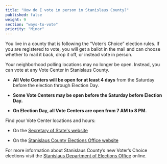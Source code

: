 ```yaml
---
title: "How do I vote in person in Stanislaus County?"
published: false
weight: 9
section: "ways-to-vote"
priority: "Minor"
---
```


You live in a county that is following the “Voter’s Choice” election rules. If you are registered to vote, you will get a ballot in the mail and can choose whether to mail it back, drop it off, or instead vote in person.

Your neighborhood polling locations may no longer be open. Instead, you can vote at any Vote Center in Stanislaus County.   

- **All Vote Centers will be open for at least 4 days** from the Saturday before the election through Election Day.

- **Some Vote Centers may be open before the Saturday before Election Day.** 

- **On Election Day, all Vote Centers are open from 7 AM to 8 PM.**  

Find your Vote Center locations and hours:  

- On the [Secretary of State's website](https://caearlyvoting.sos.ca.gov/) 

- On the [Stanislaus County Elections Office website](https://www.stanvote.com/pdf/dropboxes/vote-center-drop-boxes-20220509.pdf)       

For more information about Stanislaus County’s new Voter’s Choice elections visit the [Stanislaus Department of Elections Office](https://www.stanvote.com/vca.shtm) online.
